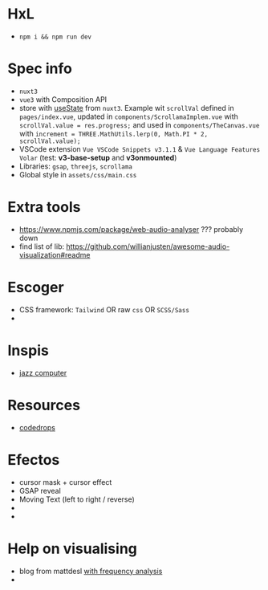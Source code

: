 # HxL

- `npm i && npm run dev`

# Spec info

- `nuxt3`
- `vue3` with Composition API
- store with [useState](https://nuxt.com/docs/getting-started/state-management) from `nuxt3`. Example wit `scrollVal` defined in `pages/index.vue`, updated in `components/ScrollamaImplem.vue` with `scrollVal.value = res.progress;` and used in `components/TheCanvas.vue` with `increment = THREE.MathUtils.lerp(0, Math.PI * 2, scrollVal.value);` 
- VSCode extension `Vue VSCode Snippets v3.1.1` & `Vue Language Features Volar` (test: **v3-base-setup** and **v3onmounted**)
- Libraries: `gsap`, `threejs`, `scrollama`
- Global style in `assets/css/main.css`

# Extra tools

- https://www.npmjs.com/package/web-audio-analyser ??? probably down
- find list of lib: https://github.com/willianjusten/awesome-audio-visualization#readme

# Escoger

- CSS framework: `Tailwind` OR raw `css` OR `SCSS/Sass`
- 

# Inspis

- [jazz computer](http://jazz.computer/)

# Resources
- [codedrops](https://tympanus.net/codrops/)

# Efectos

- cursor mask + cursor effect
- GSAP reveal
- Moving Text (left to right / reverse)
- 
- 

# Help on visualising

- blog from mattdesl [with frequency analysis](https://mattdesl.svbtle.com/audiograph)
- 